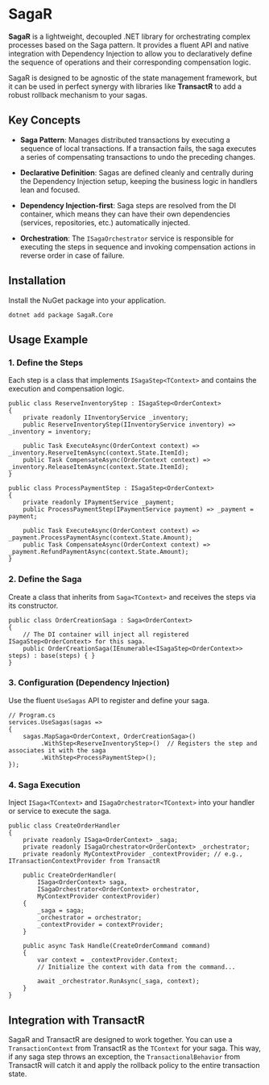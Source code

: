 # SagaR

**SagaR** is a lightweight, decoupled .NET library for orchestrating complex processes based on the Saga pattern. It provides a fluent API and native integration with Dependency Injection to allow you to declaratively define the sequence of operations and their corresponding compensation logic.

SagaR is designed to be agnostic of the state management framework, but it can be used in perfect synergy with libraries like **TransactR** to add a robust rollback mechanism to your sagas.

## Key Concepts

* **Saga Pattern**: Manages distributed transactions by executing a sequence of local transactions. If a transaction fails, the saga executes a series of compensating transactions to undo the preceding changes.

* **Declarative Definition**: Sagas are defined cleanly and centrally during the Dependency Injection setup, keeping the business logic in handlers lean and focused.

* **Dependency Injection-first**: Saga steps are resolved from the DI container, which means they can have their own dependencies (services, repositories, etc.) automatically injected.

* **Orchestration**: The `ISagaOrchestrator` service is responsible for executing the steps in sequence and invoking compensation actions in reverse order in case of failure.

## Installation

Install the NuGet package into your application.

```
dotnet add package SagaR.Core
```

## Usage Example

### 1. Define the Steps

Each step is a class that implements `ISagaStep<TContext>` and contains the execution and compensation logic.

```
public class ReserveInventoryStep : ISagaStep<OrderContext>
{
    private readonly IInventoryService _inventory;
    public ReserveInventoryStep(IInventoryService inventory) => _inventory = inventory;
    
    public Task ExecuteAsync(OrderContext context) => _inventory.ReserveItemAsync(context.State.ItemId);
    public Task CompensateAsync(OrderContext context) => _inventory.ReleaseItemAsync(context.State.ItemId);
}

public class ProcessPaymentStep : ISagaStep<OrderContext>
{
    private readonly IPaymentService _payment;
    public ProcessPaymentStep(IPaymentService payment) => _payment = payment;

    public Task ExecuteAsync(OrderContext context) => _payment.ProcessPaymentAsync(context.State.Amount);
    public Task CompensateAsync(OrderContext context) => _payment.RefundPaymentAsync(context.State.Amount);
}
```

### 2. Define the Saga

Create a class that inherits from `Saga<TContext>` and receives the steps via its constructor.

```
public class OrderCreationSaga : Saga<OrderContext>
{
    // The DI container will inject all registered ISagaStep<OrderContext> for this saga.
    public OrderCreationSaga(IEnumerable<ISagaStep<OrderContext>> steps) : base(steps) { }
}
```

### 3. Configuration (Dependency Injection)

Use the fluent `UseSagas` API to register and define your saga.

```
// Program.cs
services.UseSagas(sagas =>
{
    sagas.MapSaga<OrderContext, OrderCreationSaga>()
         .WithStep<ReserveInventoryStep>()  // Registers the step and associates it with the saga
         .WithStep<ProcessPaymentStep>();
});
```

### 4. Saga Execution

Inject `ISaga<TContext>` and `ISagaOrchestrator<TContext>` into your handler or service to execute the saga.

```
public class CreateOrderHandler
{
    private readonly ISaga<OrderContext> _saga;
    private readonly ISagaOrchestrator<OrderContext> _orchestrator;
    private readonly MyContextProvider _contextProvider; // e.g., ITransactionContextProvider from TransactR

    public CreateOrderHandler(
        ISaga<OrderContext> saga, 
        ISagaOrchestrator<OrderContext> orchestrator,
        MyContextProvider contextProvider)
    {
        _saga = saga;
        _orchestrator = orchestrator;
        _contextProvider = contextProvider;
    }

    public async Task Handle(CreateOrderCommand command)
    {
        var context = _contextProvider.Context;
        // Initialize the context with data from the command...

        await _orchestrator.RunAsync(_saga, context);
    }
}
```

## Integration with TransactR

SagaR and TransactR are designed to work together. You can use a `TransactionContext` from TransactR as the `TContext` for your saga. This way, if any saga step throws an exception, the `TransactionalBehavior` from TransactR will catch it and apply the rollback policy to the entire transaction state.
```
